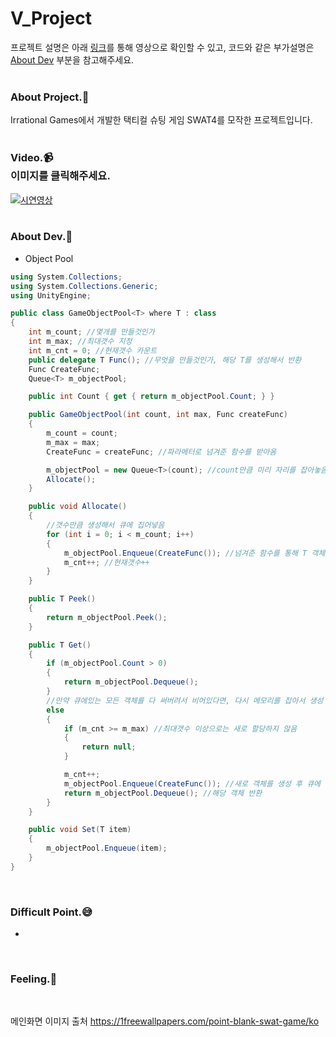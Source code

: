 # V_Project
프로젝트 설명은 아래 [링크](#1)를 통해 영상으로 확인할 수 있고, 코드와 같은 부가설명은 [About Dev](#2) 부분을 참고해주세요.<br>
<br>

### About Project.:two_men_holding_hands:
Irrational Games에서 개발한 택티컬 슈팅 게임 SWAT4를 모작한 프로젝트입니다.<br>
<br>

### Video.:video_camera: <div id="1">이미지를 클릭해주세요.</div>
[![시연영상](https://img.youtube.com/vi/TNQ0OKnjaWw/0.jpg)](https://www.youtube.com/watch?v=TNQ0OKnjaWw)
<br>
<br>

### About Dev.:nut_and_bolt: <div id="2"></div>
* Object Pool

```c#
using System.Collections;
using System.Collections.Generic;
using UnityEngine;

public class GameObjectPool<T> where T : class
{
    int m_count; //몇개를 만들것인가
    int m_max; //최대갯수 지정
    int m_cnt = 0; //현재갯수 카운트
    public delegate T Func(); //무엇을 만들것인가, 해당 T를 생성해서 반환
    Func CreateFunc;
    Queue<T> m_objectPool;

    public int Count { get { return m_objectPool.Count; } }

    public GameObjectPool(int count, int max, Func createFunc)
    {
        m_count = count;
        m_max = max;
        CreateFunc = createFunc; //파라메터로 넘겨준 함수를 받아옴

        m_objectPool = new Queue<T>(count); //count만큼 미리 자리를 잡아놓음
        Allocate();
    }

    public void Allocate()
    {
        //갯수만큼 생성해서 큐에 집어넣음
        for (int i = 0; i < m_count; i++)
        {
            m_objectPool.Enqueue(CreateFunc()); //넘겨준 함수를 통해 T 객체를 생성하고 큐에 넣어준다
            m_cnt++; //현재갯수++
        }
    }

    public T Peek()
    {
        return m_objectPool.Peek();
    }

    public T Get()
    {
        if (m_objectPool.Count > 0)
        {
            return m_objectPool.Dequeue();
        }
        //만약 큐에있는 모든 객체를 다 써버려서 비어있다면, 다시 메모리를 잡아서 생성
        else
        {
            if (m_cnt >= m_max) //최대갯수 이상으로는 새로 할당하지 않음
            {
                return null;
            }

            m_cnt++;
            m_objectPool.Enqueue(CreateFunc()); //새로 객체를 생성 후 큐에 넣어준다
            return m_objectPool.Dequeue(); //해당 객체 반환
        }
    }

    public void Set(T item)
    {
        m_objectPool.Enqueue(item);
    }
}
```
<br>


### Difficult Point.:sweat_smile:
* 
<br>

### Feeling.:pencil:

<br>



메인화면 이미지 출처 https://1freewallpapers.com/point-blank-swat-game/ko
